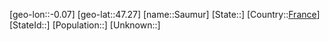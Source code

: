 ﻿---
location: [47.27,-0.07]
type: City
tags:
- geo/City


SpocWebEntityId: 33975
isDeleted: false
confidential: public

---
[geo-lon::-0.07]
[geo-lat::47.27]
[name::Saumur]
[State::]
[Country::[France](geo/Continent/Europe/France.md)]
[StateId::]
[Population::]
[Unknown::]

